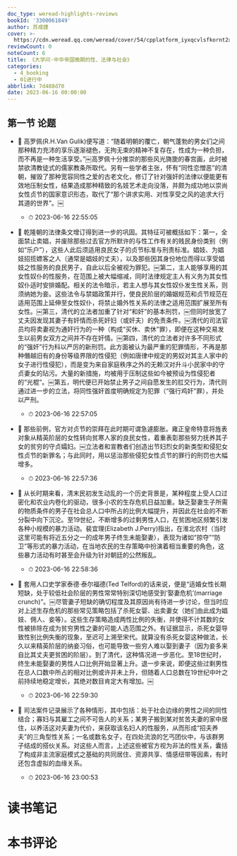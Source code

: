 ```yaml
---
doc_type: weread-highlights-reviews
bookId: '3300061849'
author: 苏成捷
cover: >-
  https://cdn.weread.qq.com/weread/cover/54/cpplatform_iyxqcvlsfkornt2xviaejg/t7_cpplatform_iyxqcvlsfkornt2xviaejg1686724849.jpg
reviewCount: 0
noteCount: 6
title: 《大学问·中华帝国晚期的性、法律与社会》
categories:
  - 4_booking
  - 01进行中
abbrlink: 7d488d70
date: 2023-06-16 00:00:00
---
```



## 第一节 论题


- 📌 高罗佩(R.H.Van Gulik)便写道：“随着明朝的覆亡，朝气蓬勃的男女们之间那种精力充沛的享乐逐渐褪色，无拘无束的精神不复存在，性成为一种负担，而不再是一种生活享受。”￼高罗佩十分推崇的那些风光旖旎的春宫画，此时被禁欲清教徒式的儒家教条所取代。另有一些学者主张，怀有“同性恋憎恶”的清朝，摧毁了那种宽容同性之爱的古老文化，修订了针对强奸的法律以便能更有效地压制女性，结果造成那种精致的名妓艺术走向没落，并颇为成功地以崇尚女性贞节的国家意识形态，取代了“那个讲求实用、对性享受之风的追求大行其道的世界”。￼ 
    - ⏱ 2023-06-16 22:55:05 

- 📌 乾隆朝的法律条文增订得到进一步的巩固。其特征可被概括如下：第一，全面禁止卖娼，并废除那些过去官方所默许的与性工作有关的贱民身份类别（例如“乐户”），这些人此后须适用良民女子的贞节标准与刑责标准。娼妓、为娼妓招揽嫖客之人（通常是娼妓的丈夫），以及那些因其身份地位而得以享受娼妓之性服务的良民男子，自此以后全被视为罪犯。￼第二，主人能够享用的其女性奴仆的性服务，在范围上被大幅缩减，同时法律规定主人有义务为其女性奴仆适时安排婚配。相关的法令暗示，若主人想与其女性奴仆发生性关系，则须纳她为妾。这些法令与禁娼政策并行，使良民阶层的婚姻规范和贞节规范在适用范围上延伸至女性奴仆，将禁止婚外性关系的法律之适用范围扩展至所有女性。￼第三，清代的立法者加重了针对“和奸”的基本刑罚，￼但同时放宽了丈夫因发现其妻子有奸情而杀死奸妇（或奸夫）的免责条件。￼清代的司法官员均将卖妻视为通奸行为的一种（构成“买休、卖休”罪），即便在这种交易发生以前男女双方之间并不存在奸情。￼第四，清代的立法者对许多不同形式的“强奸”行为科以严厉的新刑罚。此方面被认为最严重的犯罪情形，不再是那种僭越旧有的身份等级界限的性侵犯（例如唐律中规定的男奴对其主人家中的女子进行性侵犯），而是变为来自家庭秩序之外的无赖汉对升斗小民家中的守贞妻女的玷污。大量的新措施，均被用于压制这些如今被预设为性侵犯者的“光棍”。￼第五，明代便已开始禁止男子之间自愿发生的肛交行为，清代则通过进一步的立法，将同性强奸首度明确规定为犯罪（“强行鸡奸”罪），并处以严刑。 
    - ⏱ 2023-06-16 22:57:05 

- 📌 那些前例，官方对贞节的崇拜在此时期可谓急遽膨胀。雍正皇帝特意将旌表对象从精英阶层的女性转向贫寒人家的良民女性，着重表彰那些努力抚养其子女的贫穷的守贞孀妇。￼立法者和宣教者们创造出节妇烈女的新类型和侵犯女性贞节的新罪名；与此同时，用以惩治那些侵犯女性贞节的罪行的刑罚也大幅增多。 
    - ⏱ 2023-06-16 22:57:36 

- 📌 从长时期来看，清末民初发生动乱的一个历史背景是，某种程度上受人口过密化和农业内卷化的驱动，很多小农的生存危机日益加重。缺乏娶妻生子所需的物质条件的男子在社会总人口中所占的比例大幅提升，并因此在社会的不断分裂中向下沉沦。至19世纪，不断增多的过剩男性人口，在贫困地区频繁引发各种小规模的暴力活动。裴宜理(Elizabeth J.Perry)指出，在淮北农村（当时这里可能有将近五分之一的成年男子终生未能娶妻），表现为诸如“掠夺”“防卫”等形式的暴力活动，在当地农民的生存策略中扮演着相当重要的角色，这些暴力活动有时甚至会升级为针对朝廷的公然叛乱。 
    - ⏱ 2023-06-16 22:58:36 

- 📌 套用人口史学家泰德·泰尔福德(Ted Telford)的话来说，便是“适婚女性长期短缺，处于较低社会阶层的男性常常特别深切地感受到‘娶妻危机’(marriage crunch)”。￼尽管妻子短缺的确切程度及其原因尚有待进一步讨论，但当时应对上述生存危机的那些常见策略包括了杀死女婴、出卖妻女（她们由此成为娼妓、佣人、妾等）。这些生存策略造成两性比例的失衡，并使得不计其数的女性被排除在成为贫穷男性之妻的可能人选范围之外。有证据显示，杀死女婴导致性别比例失衡的现象，至迟可上溯至宋代。就算没有杀死女婴这种做法，长久以来精英阶层的纳妾习俗，也可能导致一些穷人难以娶到妻子（因为妾多来自比其丈夫更贫困的阶层）。到了清代，这种情况进一步恶化。至18世纪时，终生未能娶妻的男性人口比例开始显著上升。退一步来说，即便这些过剩男性在总人口数中所占的相对比例或许并未上升，但随着人口总数在19世纪中叶之前持续地稳定增长，其绝对数目肯定大有增加。￼ 
    - ⏱ 2023-06-16 22:59:30 

- 📌 司法案件记录展示了各种情形，其中包括：处于社会边缘的男性之间的同性结合；寡妇与其雇工之间不可告人的关系；某男子搬到某对贫苦夫妻的家中居住，以养活这对夫妻为代价，来获取该名妇人的性服务，从而形成“招夫养夫”的三角型性关系；一名或数名女子，在四处流浪的乞丐团伙中，与该群男子结成的搭伙关系。对这些人而言，上述这些被官方视为非法的性关系，囊括了构成非主流家庭模式之基础的共同居住、资源共享、情感纽带等因素，有时还包含虚拟的血缘关系。 
    - ⏱ 2023-06-16 23:00:53 

# 读书笔记


# 本书评论
